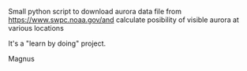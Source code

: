Small python script to download aurora data file from https://www.swpc.noaa.gov/and calculate posibility of visible aurora at various locations

It's a "learn by doing" project.

Magnus
